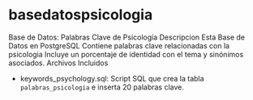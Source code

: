 # basedatospsicologia
 Base de Datos: Palabras Clave de Psicología
                 Descripcion
Esta Base de Datos en PostgreSQL Contiene palabras clave relacionadas con la psicologia
Incluye un porcentaje de identidad con el tema y sinónimos asociados.
Archivos Incluidos
- keywords_psychology.sql: Script SQL que crea la tabla `palabras_psicologia` e inserta 20 palabras clave.
